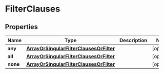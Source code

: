 
# FilterClauses

## Properties
Name | Type | Description | Notes
------------ | ------------- | ------------- | -------------
**any** | [**ArrayOrSingularFilterClausesOrFilter**](ArrayOrSingularFilterClausesOrFilter.md) |  |  [optional]
**all** | [**ArrayOrSingularFilterClausesOrFilter**](ArrayOrSingularFilterClausesOrFilter.md) |  |  [optional]
**none** | [**ArrayOrSingularFilterClausesOrFilter**](ArrayOrSingularFilterClausesOrFilter.md) |  |  [optional]



